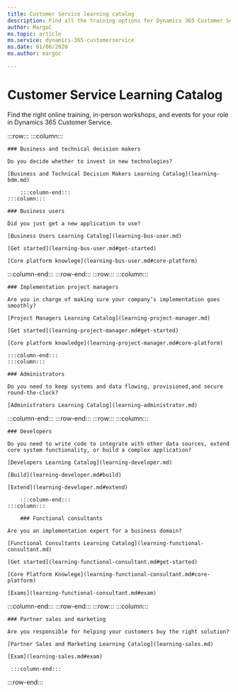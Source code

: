 ```yaml
---
title: Customer Service learning catalog
description: Find all the training options for Dynamics 365 Customer Service.
author: MargoC
ms.topic: article
ms.service: dynamics-365-customerservice
ms.date: 01/08/2020
ms.author: margoc

---
```

# Customer Service Learning Catalog
Find the right online training, in-person workshops, and events for your role in Dynamics 365 Customer Service. 


<!-- ![Universal Windows Platform (UWP)](images/platform-uwp.png)  -->  

:::row:::
    :::column:::
<!-- ![Universal Windows Platform (UWP)](images/platform-uwp.png)  -->  

    ### Business and technical decision makers

    Do you decide whether to invest in new technologies?

    [Business and Technical Decision Makers Learning Catalog](learning-bdm.md)

        :::column-end:::
    :::column:::

    ### Business users

    Did you just get a new application to use?

    [Business Users Learning Catalog](learning-bus-user.md)

    [Get started](learning-bus-user.md#get-started)

    [Core platform knowlege](learning-bus-user.md#core-platform)

:::column-end:::
:::row-end:::
:::row:::
:::column:::

    ### Implementation project managers

    Are you in charge of making sure your company’s implementation goes smoothly?

    [Project Managers Learning Catalog](learning-project-manager.md)

    [Get started](learning-project-manager.md#get-started)
    
    [Core platform knowledge](learning-project-manager.md#core-platform)
    
    :::column-end:::
    :::column:::

    ### Administrators 

    Do you need to keep systems and data flowing, provisioned,and secure round-the-clock?

    [Administrators Learning Catalog](learning-administrator.md)

:::column-end:::
:::row-end:::
:::row:::
:::column:::

    ### Developers

    Do you need to write code to integrate with other data sources, extend core system functionality, or build a complex application?

    [Developers Learning Catalog](learning-developer.md)

    [Build](learning-developer.md#build)

    [Extend](learning-developer.md#extend)

        :::column-end:::
    :::column:::

        ### Functional consultants
    
    Are you an implementation expert for a business domain?

    [Functional Consultants Learning Catalog](learning-functional-consultant.md)

    [Get started](learning-functional-consultant.md#get-started)

    [Core Platform Knowlege](learning-functional-consultant.md#core-platform)

    [Exams](learning-functional-consultant.md#exam)

:::column-end:::
:::row-end:::
:::row:::
:::column:::

    ### Partner sales and marketing

    Are you responsible for helping your customers buy the right solution?

    [Partner Sales and Marketing Learning Catalog](learning-sales.md)
    
    [Exam](learning-sales.md#exam)

     :::column-end:::
:::row-end:::
